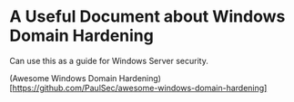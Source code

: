 # A Useful Document about Windows Domain Hardening


Can use this as a guide for Windows Server security.


(Awesome Windows Domain Hardening)[https://github.com/PaulSec/awesome-windows-domain-hardening]
